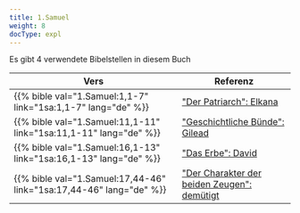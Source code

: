 ```yaml
---
title: 1.Samuel
weight: 8
docType: expl
---
```


Es gibt 4 verwendete Bibelstellen in diesem Buch

| Vers | Referenz |
|-------|-----------|
| {{% bible val="1.Samuel:1,1-7" link="1sa:1,1-7" lang="de" %}} | ["Der Patriarch": Elkana](/expl/../expl/background/israel/the-role-of-family-in-the-bible#75b9) |
| {{% bible val="1.Samuel:11,1-11" link="1sa:11,1-11" lang="de" %}} | ["Geschichtliche Bünde": Gilead](/expl/../expl/background/israel/gods-covenant#ae45) |
| {{% bible val="1.Samuel:16,1-13" link="1sa:16,1-13" lang="de" %}} | ["Das Erbe": David](/expl/../expl/background/israel/the-role-of-family-in-the-bible#50b0) |
| {{% bible val="1.Samuel:17,44-46" link="1sa:17,44-46" lang="de" %}} | ["Der Charakter der beiden Zeugen": demütigt](/expl/../expl/content/witnesses/the-two-witnesses#5f50) |
